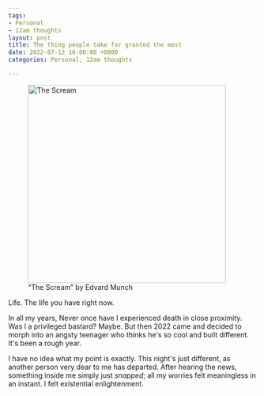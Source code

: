 ```yaml
---
tags:
- Personal
- 12am thoughts
layout: post
title: The thing people take for granted the most
date: 2022-07-12 16:00:00 +0000
categories: Personal, 12am thoughts

---
```

<figure><img src="https://cdn.discordapp.com/attachments/993410728088305734/996455238980612248/0_GEZDqwMQqsdNegms.jpg" alt="The Scream" style="width:400px;"> <figcaption>“The Scream” by Edvard Munch</figcaption> </figure>

Life. The life you have right now.

In all my years, Never once have I experienced death in close proximity. Was I a privileged bastard? Maybe. But then 2022 came and decided to morph into an angsty teenager who thinks he's so cool and built different. It's been a rough year.

I have no idea what my point is exactly. This night's just different, as another person very dear to me has departed. After hearing the news, something inside me simply just _snapped_; all my worries felt meaningless in an instant. I felt existential enlightenment.